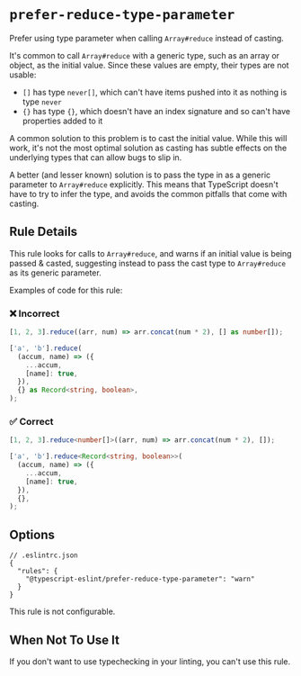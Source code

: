# `prefer-reduce-type-parameter`

Prefer using type parameter when calling `Array#reduce` instead of casting.

It's common to call `Array#reduce` with a generic type, such as an array or object, as the initial value.
Since these values are empty, their types are not usable:

- `[]` has type `never[]`, which can't have items pushed into it as nothing is type `never`
- `{}` has type `{}`, which doesn't have an index signature and so can't have properties added to it

A common solution to this problem is to cast the initial value. While this will work, it's not the most optimal
solution as casting has subtle effects on the underlying types that can allow bugs to slip in.

A better (and lesser known) solution is to pass the type in as a generic parameter to `Array#reduce` explicitly.
This means that TypeScript doesn't have to try to infer the type, and avoids the common pitfalls that come with casting.

## Rule Details

This rule looks for calls to `Array#reduce`, and warns if an initial value is being passed & casted,
suggesting instead to pass the cast type to `Array#reduce` as its generic parameter.

Examples of code for this rule:

<!--tabs-->

### ❌ Incorrect

```ts
[1, 2, 3].reduce((arr, num) => arr.concat(num * 2), [] as number[]);

['a', 'b'].reduce(
  (accum, name) => ({
    ...accum,
    [name]: true,
  }),
  {} as Record<string, boolean>,
);
```

### ✅ Correct

```ts
[1, 2, 3].reduce<number[]>((arr, num) => arr.concat(num * 2), []);

['a', 'b'].reduce<Record<string, boolean>>(
  (accum, name) => ({
    ...accum,
    [name]: true,
  }),
  {},
);
```

## Options

```jsonc
// .eslintrc.json
{
  "rules": {
    "@typescript-eslint/prefer-reduce-type-parameter": "warn"
  }
}
```

This rule is not configurable.

## When Not To Use It

If you don't want to use typechecking in your linting, you can't use this rule.
